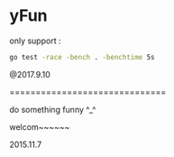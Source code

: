 # yFun

only support :
```bash
go test -race -bench . -benchtime 5s
```
@2017.9.10


==============================

do something funny ^_^

welcom~~~~~~

2015.11.7
